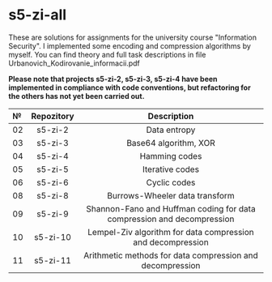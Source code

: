 # s5-zi-all
These are solutions for assignments for the university course "Information Security". I implemented some encoding and compression algorithms by myself. You can find theory and full task descriptions in file Urbanovich_Kodirovanie_informacii.pdf

**Please note that  projects s5-zi-2, s5-zi-3, s5-zi-4 have been implemented in compliance with code conventions, but refactoring for the others has not yet been carried out.**

№ | Repozitory | Description | 
:-|:--------:|:-----------:|
02| s5-zi-2 | Data entropy |
03| s5-zi-3 | Base64 algorithm, XOR | 
04| s5-zi-4 | Hamming codes | 
05| s5-zi-5 | Iterative codes |
06| s5-zi-6 | Cyclic codes |
08| s5-zi-8 | Burrows-Wheeler data transform |
09| s5-zi-9 | Shannon-Fano and Huffman coding for data compression and decompression|
10| s5-zi-10 | Lempel-Ziv algorithm for data compression and decompression |
11| s5-zi-11 | Arithmetic methods for data compression and decompression |


